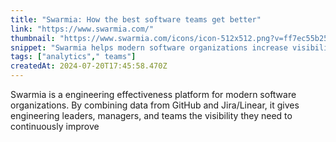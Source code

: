 ```yaml
---
title: "Swarmia: How the best software teams get better"
link: "https://www.swarmia.com/"
thumbnail: "https://www.swarmia.com/icons/icon-512x512.png?v=ff7ec55b25d2de3571b19e85ebfdff45"
snippet: "Swarmia helps modern software organizations increase visibility, eliminate bottlenecks, and ship faster. Get started with a live demo or a free 14-day trial."
tags: ["analytics"," teams"]
createdAt: 2024-07-20T17:45:58.470Z
---
```

Swarmia is a engineering effectiveness platform for modern software organizations. By combining data from GitHub and Jira/Linear, it gives engineering leaders, managers, and teams the visibility they need to continuously improve
